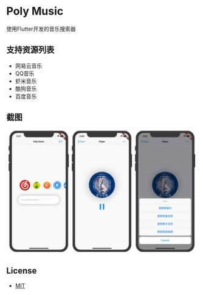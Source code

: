 # Poly Music

使用Flutter开发的音乐搜索器

## 支持资源列表

- 网易云音乐
- QQ音乐
- 虾米音乐
- 酷狗音乐
- 百度音乐

## 截图
![sample](./assets/sample/sample.jpg)

## License
- [MIT](https://github.com/wisp-x/music/blob/master/LICENSE)